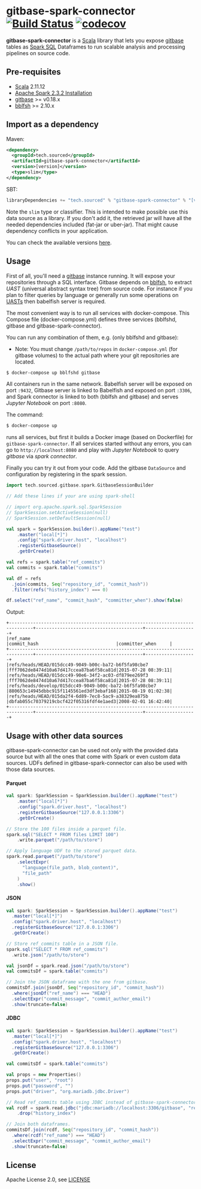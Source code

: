 # gitbase-spark-connector [![Build Status](https://travis-ci.org/src-d/gitbase-spark-connector.svg?branch=master)](https://travis-ci.org/src-d/gitbase-spark-connector) [![codecov](https://codecov.io/gh/src-d/gitbase-spark-connector/branch/master/graph/badge.svg)](https://codecov.io/gh/src-d/gitbase-spark-connector)

**gitbase-spark-connector** is a [Scala](https://www.scala-lang.org/) library that lets you expose [gitbase](https://www.github.com/src-d/gitbase) tables as [Spark SQL](https://spark.apache.org/sql/) Dataframes to run scalable analysis and processing pipelines on source code.

## Pre-requisites

* [Scala](https://www.scala-lang.org/) 2.11.12
* [Apache Spark 2.3.2 Installation](http://spark.apache.org/docs/2.3.2)
* [gitbase](https://github.com/src-d/gitbase) >= v0.18.x
* [bblfsh](https://github.com/bblfsh/bblfshd) >= 2.10.x

## Import as a dependency

Maven:

```xml
<dependency>
  <groupId>tech.sourced</groupId>
  <artifactId>gitbase-spark-connector</artifactId>
  <version>[version]</version>
  <type>slim</type>
</dependency>
```

SBT:

```scala
libraryDependencies += "tech.sourced" % "gitbase-spark-connector" % "[version]" classifier "slim"
```

Note the `slim` type or classifier. 
This is intended to make possible use this data source as a library.
If you don't add it, the retrieved jar will have all the needed dependencies included (fat-jar or uber-jar). 
That might cause dependency conflicts in your application.

You can check the available versions [here](https://search.maven.org/search?q=a:gitbase-spark-connector).

## Usage

First of all, you'll need a [gitbase](https://www.github.com/src-d/gitbase) instance running. It will expose your repositories through a SQL interface.
Gitbase depends on [bblfsh](https://github.com/bblfsh/bblfshd), to extract *UAST* (universal abstract syntax tree) from source code. For instance if you plan to filter queries by language or generally run some operations on [UASTs](https://docs.sourced.tech/babelfish/uast/uast-v2) then babelfish server is required.

The most convenient way is to run all services with docker-compose. This Compose file (docker-compose.yml) defines three services (bblfshd, gitbase and gitbase-spark-connector).

You can run any combination of them, e.g. (only bblfshd and gitbase):
- Note: You must change `/path/to/repos` in `docker-compose.yml` (for gitbase volumes) to the actual path where your git repositories are located.

```bash
$ docker-compose up bblfshd gitbase
```
All containers run in the same network. Babelfish server will be exposed on port `:9432`, Gitbase server is linked to Babelfish and exposed on port `:3306`, and Spark connector is linked to both (bblfsh and gitbase) and serves *Jupyter Notebook* on port `:8080`.

The command:
```bash
$ docker-compose up
```
runs all services, but first it builds a Docker image (based on Dockerfile) for `gitbase-spark-connector`.
If all services started without any errors, you can go to `http://localhost:8080` and play with *Jupyter Notebook* to query _gitbase_ via _spark connector_.

Finally you can try it out from your code. Add the gitbase `DataSource` and configuration by registering in the spark session.

```scala
import tech.sourced.gitbase.spark.GitbaseSessionBuilder

// Add these lines if your are using spark-shell

// import org.apache.spark.sql.SparkSession
// SparkSession.setActiveSession(null)
// SparkSession.setDefaultSession(null)

val spark = SparkSession.builder().appName("test")
    .master("local[*]")
    .config("spark.driver.host", "localhost")
    .registerGitbaseSource()
    .getOrCreate()

val refs = spark.table("ref_commits")
val commits = spark.table("commits")

val df = refs
  .join(commits, Seq("repository_id", "commit_hash"))
  .filter(refs("history_index") === 0)

df.select("ref_name", "commit_hash", "committer_when").show(false)
```

Output:
```
+-------------------------------------------------------------------------------+----------------------------------------+-------------------+
|ref_name                                                                       |commit_hash                             |committer_when     |
+-------------------------------------------------------------------------------+----------------------------------------+-------------------+
|refs/heads/HEAD/015dcc49-9049-b00c-ba72-b6f5fa98cbe7                           |fff7062de8474d10a67d417ccea87ba6f58ca81d|2015-07-28 08:39:11|
|refs/heads/HEAD/015dcc49-90e6-34f2-ac03-df879ee269f3                           |fff7062de8474d10a67d417ccea87ba6f58ca81d|2015-07-28 08:39:11|
|refs/heads/develop/015dcc49-9049-b00c-ba72-b6f5fa98cbe7                        |880653c14945dbbc915f1145561ed3df3ebaf168|2015-08-19 01:02:38|
|refs/heads/HEAD/015da2f4-6d89-7ec8-5ac9-a38329ea875b                           |dbfab055c70379219cbcf422f05316fdf4e1aed3|2008-02-01 16:42:40|
+-------------------------------------------------------------------------------+----------------------------------------+-------------------+
```

## Usage with other data sources

gitbase-spark-connector can be used not only with the provided data source but with all the ones that come with Spark or even custom data sources.
UDFs defined in gitbase-spark-connector can also be used with those data sources.

#### Parquet

```scala
val spark: SparkSession = SparkSession.builder().appName("test")
    .master("local[*]")
    .config("spark.driver.host", "localhost")
    .registerGitbaseSource("127.0.0.1:3306")
    .getOrCreate()

// Store the 100 files inside a parquet file.
spark.sql("SELECT * FROM files LIMIT 100")
    .write.parquet("/path/to/store")

// Apply language UDF to the stored parquet data.
spark.read.parquet("/path/to/store")
    .selectExpr(
      "language(file_path, blob_content)",
      "file_path"
    )
    .show()
```

#### JSON

```scala
val spark: SparkSession = SparkSession.builder().appName("test")
  .master("local[*]")
  .config("spark.driver.host", "localhost")
  .registerGitbaseSource("127.0.0.1:3306")
  .getOrCreate()

// Store ref_commits table in a JSON file.
spark.sql("SELECT * FROM ref_commits")
  .write.json("/path/to/store")

val jsonDf = spark.read.json("/path/to/store")
val commitsDf = spark.table("commits")

// Join the JSON dataframe with the one from gitbase.
commitsDf.join(jsonDf, Seq("repository_id", "commit_hash"))
  .where(jsonDf("ref_name") === "HEAD")
  .selectExpr("commit_message", "commit_author_email")
  .show(truncate=false)
```

#### JDBC

```scala
val spark: SparkSession = SparkSession.builder().appName("test")
  .master("local[*]")
  .config("spark.driver.host", "localhost")
  .registerGitbaseSource("127.0.0.1:3306")
  .getOrCreate()

val commitsDf = spark.table("commits")

val props = new Properties()
props.put("user", "root")
props.put("password", "")
props.put("driver", "org.mariadb.jdbc.Driver")

// Read ref_commits table using JDBC instead of gitbase-spark-connector.
val rcdf = spark.read.jdbc("jdbc:mariadb://localhost:3306/gitbase", "ref_commits", props)
    .drop("history_index")

// Join both dataframes.
commitsDf.join(rcdf, Seq("repository_id", "commit_hash"))
  .where(rcdf("ref_name") === "HEAD")
  .selectExpr("commit_message", "commit_author_email")
  .show(truncate=false)
```

## License

Apache License 2.0, see [LICENSE](/LICENSE)
